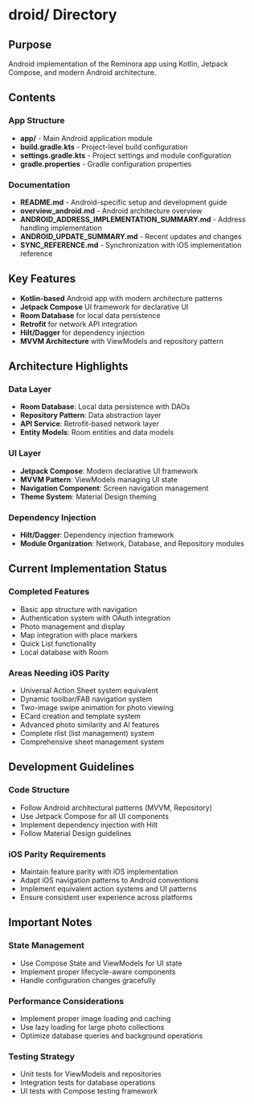 # droid/ Directory

## Purpose
Android implementation of the Reminora app using Kotlin, Jetpack Compose, and modern Android architecture.

## Contents

### App Structure
- **app/** - Main Android application module
- **build.gradle.kts** - Project-level build configuration
- **settings.gradle.kts** - Project settings and module configuration
- **gradle.properties** - Gradle configuration properties

### Documentation
- **README.md** - Android-specific setup and development guide
- **overview_android.md** - Android architecture overview
- **ANDROID_ADDRESS_IMPLEMENTATION_SUMMARY.md** - Address handling implementation
- **ANDROID_UPDATE_SUMMARY.md** - Recent updates and changes
- **SYNC_REFERENCE.md** - Synchronization with iOS implementation reference

## Key Features
- **Kotlin-based** Android app with modern architecture patterns
- **Jetpack Compose** UI framework for declarative UI
- **Room Database** for local data persistence
- **Retrofit** for network API integration
- **Hilt/Dagger** for dependency injection
- **MVVM Architecture** with ViewModels and repository pattern

## Architecture Highlights

### Data Layer
- **Room Database**: Local data persistence with DAOs
- **Repository Pattern**: Data abstraction layer
- **API Service**: Retrofit-based network layer
- **Entity Models**: Room entities and data models

### UI Layer
- **Jetpack Compose**: Modern declarative UI framework
- **MVVM Pattern**: ViewModels managing UI state
- **Navigation Component**: Screen navigation management
- **Theme System**: Material Design theming

### Dependency Injection
- **Hilt/Dagger**: Dependency injection framework
- **Module Organization**: Network, Database, and Repository modules

## Current Implementation Status

### Completed Features
- Basic app structure with navigation
- Authentication system with OAuth integration
- Photo management and display
- Map integration with place markers
- Quick List functionality
- Local database with Room

### Areas Needing iOS Parity
- Universal Action Sheet system equivalent
- Dynamic toolbar/FAB navigation system
- Two-image swipe animation for photo viewing
- ECard creation and template system
- Advanced photo similarity and AI features
- Complete rlist (list management) system
- Comprehensive sheet management system

## Development Guidelines

### Code Structure
- Follow Android architectural patterns (MVVM, Repository)
- Use Jetpack Compose for all UI components
- Implement dependency injection with Hilt
- Follow Material Design guidelines

### iOS Parity Requirements
- Maintain feature parity with iOS implementation
- Adapt iOS navigation patterns to Android conventions
- Implement equivalent action systems and UI patterns
- Ensure consistent user experience across platforms

## Important Notes

### State Management
- Use Compose State and ViewModels for UI state
- Implement proper lifecycle-aware components
- Handle configuration changes gracefully

### Performance Considerations
- Implement proper image loading and caching
- Use lazy loading for large photo collections
- Optimize database queries and background operations

### Testing Strategy
- Unit tests for ViewModels and repositories
- Integration tests for database operations
- UI tests with Compose testing framework